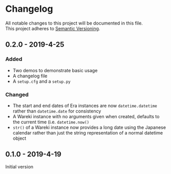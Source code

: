 # Changelog
All notable changes to this project will be documented in this file.<br />
This project adheres to [Semantic Versioning](https://semver.org/spec/v2.0.0.html).

## 0.2.0 - 2019-4-25
### Added
- Two demos to demonstrate basic usage
- A changelog file
- A `setup.cfg` and a `setup.py`
### Changed
- The start and end dates of Era instances are now `datetime.datetime` 
rather than `datetime.date` for consistency
- A Wareki instance with no arguments given when created, defaults 
to the current time (i.e. `datetime.now()`
- `str()` of a Wareki instance now provides a long date using the 
Japanese calendar rather than just the string representation of a 
normal datetime object
## 0.1.0 - 2019-4-19
Initial version